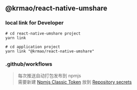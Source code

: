 ## @krmao/react-native-umshare

### local link for Developer

```shell
# cd react-native-umshare project
yarn link

# cd application project
yarn link "@krmao/react-native-umshare"
```

### .github/workflows

> 每次推送自动打包发布到 npmjs<br/>
> 需要新建 [Npmjs Classic Token](https://www.npmjs.com/settings/krmao/tokens/)
> 放到 [Repository secrets](https://github.com/krmao/react-native-umshare/settings/secrets/actions)
